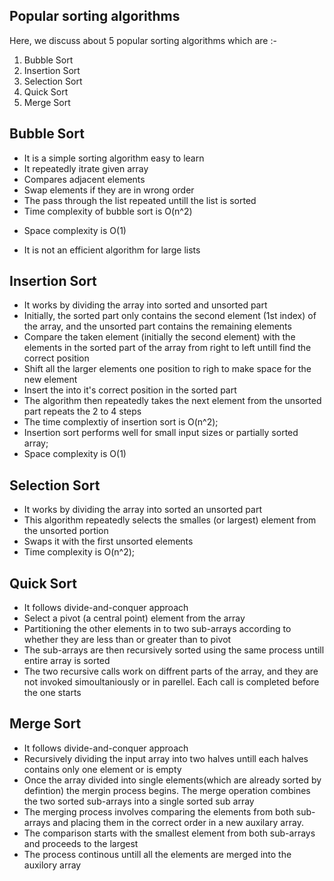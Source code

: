 ## Popular sorting algorithms
Here, we discuss about 5 popular sorting algorithms which are :-

1. Bubble Sort
2. Insertion Sort
3. Selection Sort
4. Quick Sort
5. Merge Sort

## Bubble Sort

- It is a simple sorting algorithm easy to learn
- It repeatedly itrate given array
- Compares adjacent elements
- Swap elements if they are in wrong order
- The pass through the list repeated untill the list is sorted
- Time complexity of bubble sort is O(n^2)

* Space complexity is O(1)

- It is not an efficient algorithm for large lists

## Insertion Sort

- It works by dividing the array into sorted and unsorted part
- Initially, the sorted part only contains the second element (1st index) of the array, and the unsorted part contains the remaining elements
- Compare the taken element (initially the second element) with the elements in the sorted part of the array from right to left untill find the correct position
- Shift all the larger elements one position to righ to make space for the new element
- Insert the into it's correct position in the sorted part
- The algorithm then repeatedly takes the next element from the unsorted part repeats the 2 to 4 steps
- The time complextiy of insertion sort is O(n^2);
- Insertion sort performs well for small input sizes or partially sorted array;
- Space complexity is O(1)

## Selection Sort

- It works by dividing the array into sorted an unsorted part
- This algorithm repeatedly selects the smalles (or largest) element from the unsorted portion
- Swaps it with the first unsorted elements
- Time complexity is O(n^2);

## Quick Sort

- It follows divide-and-conquer approach
- Select a pivot (a central point) element from the array
- Partitioning the other elements in to two sub-arrays according to whether they are less than or greater than to pivot
- The sub-arrays are then recursively sorted using the same process untill entire array is sorted
- The two recursive calls work on diffrent parts of the array, and they are not invoked simoultaniously or in parellel. Each call is completed before the one starts

## Merge Sort

- It follows divide-and-conquer approach
- Recursively dividing the input array into two halves untill each halves contains only one element or is empty
- Once the array divided into single elements(which are already sorted by defintion) the mergin process begins. The merge operation combines the two sorted sub-arrays into a single sorted sub array
- The merging process involves comparing the elements from both sub-arrays and placing them in the correct order in a new auxilary array.
- The comparison starts with the smallest element from both sub-arrays and proceeds to the largest
- The process continous untill all the elements are merged into the auxilory array
